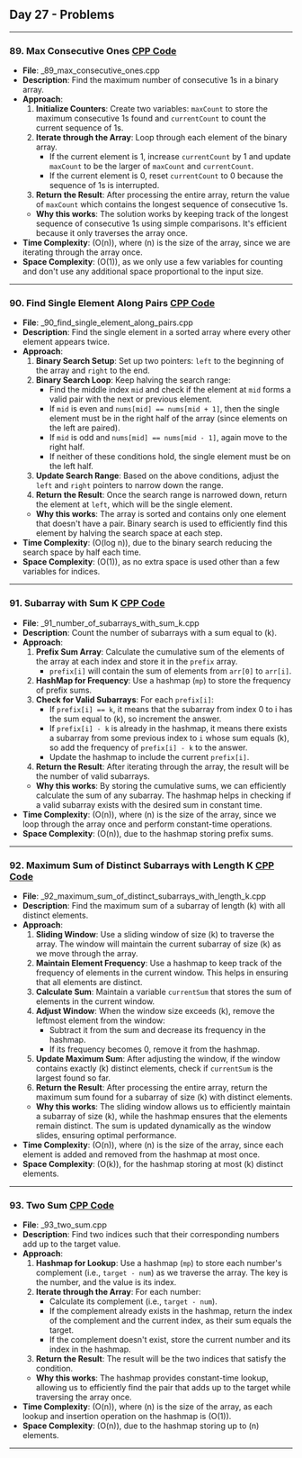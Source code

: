 ## Day 27 - Problems

---

### 89. **Max Consecutive Ones** [CPP Code](./_89_max_consecutive_ones.cpp)
   - **File**: _89_max_consecutive_ones.cpp
   - **Description**: Find the maximum number of consecutive 1s in a binary array.
   - **Approach**:
     1. **Initialize Counters**: Create two variables: `maxCount` to store the maximum consecutive 1s found and `currentCount` to count the current sequence of 1s.
     2. **Iterate through the Array**: Loop through each element of the binary array.
        - If the current element is 1, increase `currentCount` by 1 and update `maxCount` to be the larger of `maxCount` and `currentCount`.
        - If the current element is 0, reset `currentCount` to 0 because the sequence of 1s is interrupted.
     3. **Return the Result**: After processing the entire array, return the value of `maxCount` which contains the longest sequence of consecutive 1s.
     - **Why this works**: The solution works by keeping track of the longest sequence of consecutive 1s using simple comparisons. It's efficient because it only traverses the array once.
   - **Time Complexity**: \(O(n)\), where \(n\) is the size of the array, since we are iterating through the array once.
   - **Space Complexity**: \(O(1)\), as we only use a few variables for counting and don't use any additional space proportional to the input size.

---

### 90. **Find Single Element Along Pairs** [CPP Code](./_90_find_single_element_along_pairs.cpp)
   - **File**: _90_find_single_element_along_pairs.cpp
   - **Description**: Find the single element in a sorted array where every other element appears twice.
   - **Approach**:
     1. **Binary Search Setup**: Set up two pointers: `left` to the beginning of the array and `right` to the end.
     2. **Binary Search Loop**: Keep halving the search range:
        - Find the middle index `mid` and check if the element at `mid` forms a valid pair with the next or previous element.
        - If `mid` is even and `nums[mid] == nums[mid + 1]`, then the single element must be in the right half of the array (since elements on the left are paired).
        - If `mid` is odd and `nums[mid] == nums[mid - 1]`, again move to the right half.
        - If neither of these conditions hold, the single element must be on the left half.
     3. **Update Search Range**: Based on the above conditions, adjust the `left` and `right` pointers to narrow down the range.
     4. **Return the Result**: Once the search range is narrowed down, return the element at `left`, which will be the single element.
     - **Why this works**: The array is sorted and contains only one element that doesn't have a pair. Binary search is used to efficiently find this element by halving the search space at each step.
   - **Time Complexity**: \(O(log n)\), due to the binary search reducing the search space by half each time.
   - **Space Complexity**: \(O(1)\), as no extra space is used other than a few variables for indices.

---

### 91. **Subarray with Sum K** [CPP Code](./_91_number_of_subarrays_with_sum_k.cpp)
   - **File**: _91_number_of_subarrays_with_sum_k.cpp
   - **Description**: Count the number of subarrays with a sum equal to \(k\).
   - **Approach**:
     1. **Prefix Sum Array**: Calculate the cumulative sum of the elements of the array at each index and store it in the `prefix` array.
        - `prefix[i]` will contain the sum of elements from `arr[0]` to `arr[i]`.
     2. **HashMap for Frequency**: Use a hashmap (`mp`) to store the frequency of prefix sums.
     3. **Check for Valid Subarrays**: For each `prefix[i]`:
        - If `prefix[i] == k`, it means that the subarray from index 0 to i has the sum equal to \(k\), so increment the answer.
        - If `prefix[i] - k` is already in the hashmap, it means there exists a subarray from some previous index to `i` whose sum equals \(k\), so add the frequency of `prefix[i] - k` to the answer.
        - Update the hashmap to include the current `prefix[i]`.
     4. **Return the Result**: After iterating through the array, the result will be the number of valid subarrays.
     - **Why this works**: By storing the cumulative sums, we can efficiently calculate the sum of any subarray. The hashmap helps in checking if a valid subarray exists with the desired sum in constant time.
   - **Time Complexity**: \(O(n)\), where \(n\) is the size of the array, since we loop through the array once and perform constant-time operations.
   - **Space Complexity**: \(O(n)\), due to the hashmap storing prefix sums.

---

### 92. **Maximum Sum of Distinct Subarrays with Length K** [CPP Code](./_92_maximum_sum_of_distinct_subarrays_with_length_k.cpp)
   - **File**: _92_maximum_sum_of_distinct_subarrays_with_length_k.cpp
   - **Description**: Find the maximum sum of a subarray of length \(k\) with all distinct elements.
   - **Approach**:
     1. **Sliding Window**: Use a sliding window of size \(k\) to traverse the array. The window will maintain the current subarray of size \(k\) as we move through the array.
     2. **Maintain Element Frequency**: Use a hashmap to keep track of the frequency of elements in the current window. This helps in ensuring that all elements are distinct.
     3. **Calculate Sum**: Maintain a variable `currentSum` that stores the sum of elements in the current window.
     4. **Adjust Window**: When the window size exceeds \(k\), remove the leftmost element from the window:
        - Subtract it from the sum and decrease its frequency in the hashmap.
        - If its frequency becomes 0, remove it from the hashmap.
     5. **Update Maximum Sum**: After adjusting the window, if the window contains exactly \(k\) distinct elements, check if `currentSum` is the largest found so far.
     6. **Return the Result**: After processing the entire array, return the maximum sum found for a subarray of size \(k\) with distinct elements.
     - **Why this works**: The sliding window allows us to efficiently maintain a subarray of size \(k\), while the hashmap ensures that the elements remain distinct. The sum is updated dynamically as the window slides, ensuring optimal performance.
   - **Time Complexity**: \(O(n)\), where \(n\) is the size of the array, since each element is added and removed from the hashmap at most once.
   - **Space Complexity**: \(O(k)\), for the hashmap storing at most \(k\) distinct elements.

---

### 93. **Two Sum** [CPP Code](./_93_two_sum.cpp)
   - **File**: _93_two_sum.cpp
   - **Description**: Find two indices such that their corresponding numbers add up to the target value.
   - **Approach**:
     1. **Hashmap for Lookup**: Use a hashmap (`mp`) to store each number's complement (i.e., `target - num`) as we traverse the array. The key is the number, and the value is its index.
     2. **Iterate through the Array**: For each number:
        - Calculate its complement (i.e., `target - num`).
        - If the complement already exists in the hashmap, return the index of the complement and the current index, as their sum equals the target.
        - If the complement doesn't exist, store the current number and its index in the hashmap.
     3. **Return the Result**: The result will be the two indices that satisfy the condition.
     - **Why this works**: The hashmap provides constant-time lookup, allowing us to efficiently find the pair that adds up to the target while traversing the array once.
   - **Time Complexity**: \(O(n)\), where \(n\) is the size of the array, as each lookup and insertion operation on the hashmap is \(O(1)\).
   - **Space Complexity**: \(O(n)\), due to the hashmap storing up to \(n\) elements.

---
